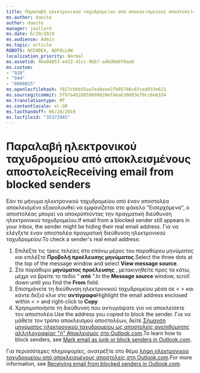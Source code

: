 ```yaml
---
title: Παραλαβή ηλεκτρονικού ταχυδρομείου από αποκλεισμένους αποστολείς στη Outlook.com
ms.author: daeite
author: daeite
manager: joallard
ms.date: 6/20/2019
ms.audience: Admin
ms.topic: article
ROBOTS: NOINDEX, NOFOLLOW
localization_priority: Normal
ms.assetid: 46a04853-e422-41cc-9bb7-a46d6b6f8aa0
ms.custom:
- "920"
- "944"
- "8000015"
ms.openlocfilehash: f827cb6b55aa7ea0eee27b85786c6fced933e621
ms.sourcegitcommit: 5fb7a4b28859690020efdea630d03e70cc0e6334
ms.translationtype: MT
ms.contentlocale: el-GR
ms.lasthandoff: 06/28/2019
ms.locfileid: "35372945"
---
```

# <a name="receiving-email-from-blocked-senders"></a><span data-ttu-id="0228a-102">Παραλαβή ηλεκτρονικού ταχυδρομείου από αποκλεισμένους αποστολείς</span><span class="sxs-lookup"><span data-stu-id="0228a-102">Receiving email from blocked senders</span></span>

<span data-ttu-id="0228a-103">Εάν το μήνυμα ηλεκτρονικού ταχυδρομείου από έναν αποστολέα αποκλεισμένο εξακολουθεί να εμφανίζεται στο φάκελο "Εισερχόμενα", ο αποστολέας μπορεί να αποκρύπτοντας την πραγματική διεύθυνση ηλεκτρονικού ταχυδρομείου.</span><span class="sxs-lookup"><span data-stu-id="0228a-103">If email from a blocked sender still appears in your inbox, the sender might be hiding their real email address.</span></span> <span data-ttu-id="0228a-104">Για να ελέγξετε έναν αποστολέα πραγματική διεύθυνση ηλεκτρονικού ταχυδρομείου:</span><span class="sxs-lookup"><span data-stu-id="0228a-104">To check a sender's real email address:</span></span>
  
1. <span data-ttu-id="0228a-105">Επιλέξτε τις τρεις τελείες στο επάνω μέρος του παραθύρου μηνύματος και επιλέξτε **Προβολή προέλευσης μηνύματος**.</span><span class="sxs-lookup"><span data-stu-id="0228a-105">Select the three dots at the top of the message window and select **View message source**.</span></span>
2. <span data-ttu-id="0228a-106">Στο παράθυρο **μηνύματος προέλευσης** , μετακινηθείτε προς τα κάτω, μέχρι να βρείτε το πεδίο " **από** ".</span><span class="sxs-lookup"><span data-stu-id="0228a-106">In the **Message source** window, scroll down until you find the **From** field.</span></span>
3. <span data-ttu-id="0228a-107">Επισημάνετε τη διεύθυνση ηλεκτρονικού ταχυδρομείου μέσα σε \< \> και κάντε δεξιό κλικ στο **αντίγραφο**</span><span class="sxs-lookup"><span data-stu-id="0228a-107">Highlight the email address enclosed within \< \> and right-click to **Copy**</span></span>
4. <span data-ttu-id="0228a-108">Χρησιμοποιήστε τη διεύθυνση που αντιγράψατε για να αποκλείσετε τον αποστολέα.</span><span class="sxs-lookup"><span data-stu-id="0228a-108">Use the address you copied to block the sender.</span></span> <span data-ttu-id="0228a-109">Για να μάθετε τον τρόπο αποκλεισμού αποστολέων, δείτε [Σήμανση μηνύματος ηλεκτρονικού ταχυδρομείου ως αποστολείς ανεπιθύμητης αλληλογραφίας "ή" Αποκλεισμός στο Outlook.com](https://support.office.com/article/a3ece97b-82f8-4a5e-9ac3-e92fa6427ae4?wt.mc_id=Office_Outlook_com_Alchemy).</span><span class="sxs-lookup"><span data-stu-id="0228a-109">To learn how to block senders, see [Mark email as junk or block senders in Outlook.com](https://support.office.com/article/a3ece97b-82f8-4a5e-9ac3-e92fa6427ae4?wt.mc_id=Office_Outlook_com_Alchemy).</span></span>

<span data-ttu-id="0228a-110">Για περισσότερες πληροφορίες, ανατρέξτε στο θέμα [λήψη ηλεκτρονικού ταχυδρομείου από αποκλεισμένους αποστολείς στη Outlook.com](https://support.office.com/article/265923a0-b52c-4157-92c8-370385215da1?wt.mc_id=Office_Outlook_com_Alchemy).</span><span class="sxs-lookup"><span data-stu-id="0228a-110">For more information, see [Receiving email from blocked senders in Outlook.com](https://support.office.com/article/265923a0-b52c-4157-92c8-370385215da1?wt.mc_id=Office_Outlook_com_Alchemy).</span></span>